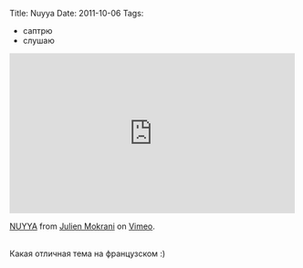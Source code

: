 Title: Nuyya
Date: 2011-10-06
Tags: 
  - саптрю
  - слушаю

<div class="text"><iframe src="http://player.vimeo.com/video/17015747?title=0&amp;byline=0&amp;portrait=0" width="500" height="281" frameborder="0" webkitallowfullscreen="webkitallowfullscreen" allowfullscreen="allowfullscreen"></iframe><p><a href="http://vimeo.com/17015747">NUYYA</a> from <a href="http://vimeo.com/julmok">Julien Mokrani</a> on <a href="http://vimeo.com">Vimeo</a>.</p><br />
Какая отличная тема на французском :)</div>